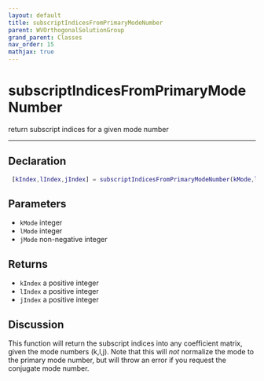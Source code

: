 ```yaml
---
layout: default
title: subscriptIndicesFromPrimaryModeNumber
parent: WVOrthogonalSolutionGroup
grand_parent: Classes
nav_order: 15
mathjax: true
---
```


#  subscriptIndicesFromPrimaryModeNumber

return subscript indices for a given mode number


---

## Declaration
```matlab
 [kIndex,lIndex,jIndex] = subscriptIndicesFromPrimaryModeNumber(kMode,lMode,jMode)
```
## Parameters
+ `kMode`  integer
+ `lMode`  integer
+ `jMode`  non-negative integer

## Returns
+ `kIndex`  a positive integer
+ `lIndex`  a positive integer
+ `jIndex`  a positive integer

## Discussion

  This function will return the subscript indices into any
  coefficient matrix, given the mode numbers (k,l,j). Note that
  this will *not* normalize the mode to the primary mode
  number, but will throw an error if you request the conjugate
  mode number.
 
                

